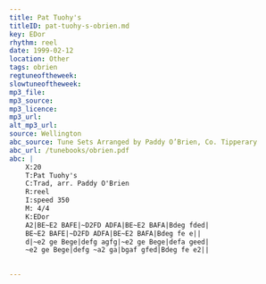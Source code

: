 ```yaml
---
title: Pat Tuohy's
titleID: pat-tuohy-s-obrien.md
key: EDor
rhythm: reel
date: 1999-02-12
location: Other
tags: obrien
regtuneoftheweek:
slowtuneoftheweek:
mp3_file:
mp3_source:
mp3_licence:
mp3_url:
alt_mp3_url:
source: Wellington
abc_source: Tune Sets Arranged by Paddy O’Brien, Co. Tipperary
abc_url: /tunebooks/obrien.pdf
abc: |
    X:20
    T:Pat Tuohy's
    C:Trad, arr. Paddy O'Brien
    R:reel
    I:speed 350
    M: 4/4
    K:EDor
    A2|BE~E2 BAFE|~D2FD ADFA|BE~E2 BAFA|Bdeg fded|
    BE~E2 BAFE|~D2FD ADFA|BE~E2 BAFA|Bdeg fe e||
    d|~e2 ge Bege|defg agfg|~e2 ge Bege|defa geed|
    ~e2 ge Bege|defg ~a2 ga|bgaf gfed|Bdeg fe e2||
    

---
```

